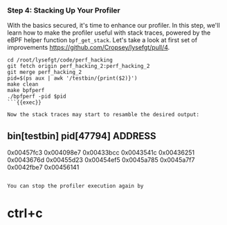 ### Step 4: Stacking Up Your Profiler
With the basics secured, it's time to enhance our profiler. In this step, we'll learn how to make the profiler useful with stack traces, powered by the eBPF helper function `bpf_get_stack`.
Let's take a look at first set of improvements https://github.com/Cropsey/lysefgt/pull/4.
```
cd /root/lysefgt/code/perf_hacking
git fetch origin perf_hacking_2:perf_hacking_2
git merge perf_hacking_2
pid=$(ps aux | awk '/testbin/{print($2)}')
make clean
make bpfperf
./bpfperf -pid $pid
```{{exec}}

Now the stack traces may start to resamble the desired output:
```
bin[testbin] pid[47794]
  ADDRESS
  ---------
  0x00457fc3
  0x004098e7
  0x00433bcc
  0x0043541c
  0x00436251
  0x0043676d
  0x00455d23
  0x00454ef5
  0x0045a785
  0x0045a7f7
  0x0042fbe7
  0x00456141
```

You can stop the profiler execution again by
```
# ctrl+c
```{{exec interrupt}}
